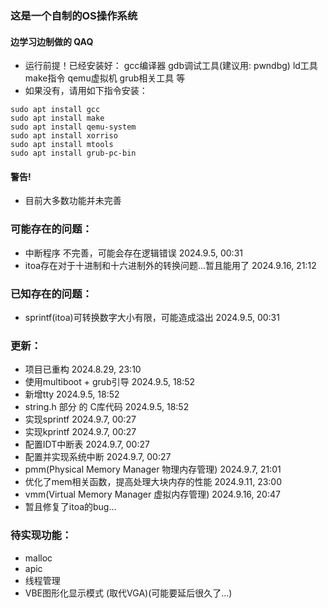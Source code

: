 ### 这是一个自制的OS操作系统
#### 边学习边制做的 QAQ
  * 运行前提！已经安装好： gcc编译器 gdb调试工具(建议用: pwndbg) ld工具 make指令 qemu虚拟机 grub相关工具 等
  * 如果没有，请用如下指令安装：
  ```shell
  sudo apt install gcc
  sudo apt install make
  sudo apt install qemu-system
  sudo apt install xorriso
  sudo apt install mtools
  sudo apt install grub-pc-bin
  ```
#### 警告!
  * 目前大多数功能并未完善

### 可能存在的问题：
  * 中断程序 不完善，可能会存在逻辑错误 2024.9.5, 00:31
  * itoa存在对于十进制和十六进制外的转换问题...暂且能用了 2024.9.16, 21:12

### 已知存在的问题：
  * sprintf(itoa)可转换数字大小有限，可能造成溢出 2024.9.5, 00:31

### 更新：
  * 项目已重构 2024.8.29, 23:10
  * 使用multiboot + grub引导 2024.9.5, 18:52
  * 新增tty 2024.9.5, 18:52
  * string.h 部分 的 C库代码 2024.9.5, 18:52
  * 实现sprintf 2024.9.7, 00:27
  * 实现kprintf 2024.9.7, 00:27
  * 配置IDT中断表 2024.9.7, 00:27
  * 配置并实现系统中断 2024.9.7, 00:27
  * pmm(Physical Memory Manager 物理内存管理) 2024.9.7, 21:01
  * 优化了mem相关函数，提高处理大块内存的性能 2024.9.11, 23:00
  * vmm(Virtual Memory Manager 虚拟内存管理) 2024.9.16, 20:47
  * 暂且修复了itoa的bug...

### 待实现功能：
  * malloc
  * apic
  * 线程管理
  * VBE图形化显示模式 (取代VGA)(可能要延后很久了...)


